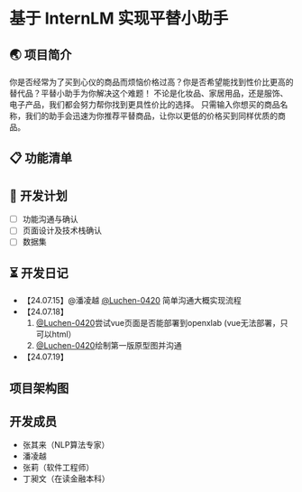 # 基于 InternLM 实现平替小助手
## 🌏 项目简介
你是否经常为了买到心仪的商品而烦恼价格过高？你是否希望能找到性价比更高的替代品？平替小助手为你解决这个难题！
不论是化妆品、家居用品，还是服饰、电子产品，我们都会努力帮你找到更具性价比的选择。
只需输入你想买的商品名称，我们的助手会迅速为你推荐平替商品，让你以更低的价格买到同样优质的商品。
## 📋 功能清单

## 📖 开发计划
- [ ] 功能沟通与确认
- [ ] 页面设计及技术栈确认
- [ ] 数据集

## ⏳ 开发日记
- 【24.07.15】@潘凌越 [@Luchen-0420](https://github.com/Luchen-0420) 简单沟通大概实现流程
- 【24.07.18】
    1. [@Luchen-0420](https://github.com/Luchen-0420)尝试vue页面是否能部署到openxlab (vue无法部署，只可以html）
    2. [@Luchen-0420](https://github.com/Luchen-0420)绘制第一版原型图并沟通
- 【24.07.19】
  
## 项目架构图

## 开发成员
- 张其来（NLP算法专家）
- 潘凌越
- 张莉（软件工程师）
- 丁昶文（在读金融本科）
